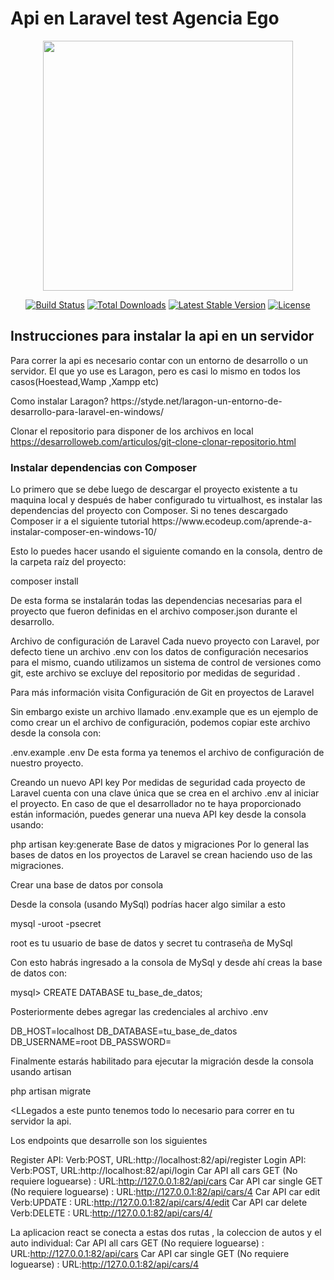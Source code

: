<h1>Api en Laravel test Agencia Ego</h1>
<p align="center"><img src="https://res.cloudinary.com/dtfbvvkyp/image/upload/v1566331377/laravel-logolockup-cmyk-red.svg" width="400"></p>

<p align="center">
<a href="https://travis-ci.org/laravel/framework"><img src="https://travis-ci.org/laravel/framework.svg" alt="Build Status"></a>
<a href="https://packagist.org/packages/laravel/framework"><img src="https://poser.pugx.org/laravel/framework/d/total.svg" alt="Total Downloads"></a>
<a href="https://packagist.org/packages/laravel/framework"><img src="https://poser.pugx.org/laravel/framework/v/stable.svg" alt="Latest Stable Version"></a>
<a href="https://packagist.org/packages/laravel/framework"><img src="https://poser.pugx.org/laravel/framework/license.svg" alt="License"></a>
</p>


<h2>Instrucciones para instalar la api en un servidor</h2>
<p>Para correr la api es necesario contar con un entorno de desarrollo o un servidor. El que yo use es Laragon, pero es casi lo mismo en todos los casos(Hoestead,Wamp ,Xampp etc)</p>
<p>Como instalar Laragon?
https://styde.net/laragon-un-entorno-de-desarrollo-para-laravel-en-windows/

Clonar el repositorio para disponer de los archivos en local
https://desarrolloweb.com/articulos/git-clone-clonar-repositorio.html
<p/>
<h3>Instalar dependencias con Composer</h3>
<p>Lo primero que se debe luego de descargar el proyecto existente a tu maquina local y después de haber configurado tu virtualhost, es instalar las dependencias del proyecto con Composer.
Si no tenes descargado Composer  ir a el siguiente tutorial
https://www.ecodeup.com/aprende-a-instalar-composer-en-windows-10/
</p>


Esto lo puedes hacer usando el siguiente comando en la consola, dentro de la carpeta raíz del proyecto:

composer install


De esta forma se instalarán todas las dependencias necesarias para el proyecto que fueron definidas en el archivo composer.json durante el desarrollo.

Archivo de configuración de Laravel
Cada nuevo proyecto con Laravel, por defecto tiene un archivo .env con los datos de configuración necesarios para el mismo, cuando utilizamos un sistema de control de versiones como git, este archivo se excluye del repositorio por medidas de seguridad .

Para más información visita Configuración de Git en proyectos de Laravel

Sin embargo  existe un archivo llamado .env.example que es un ejemplo de como crear un el archivo de configuración, podemos copiar este archivo desde la consola con:

 .env.example .env
De esta forma ya tenemos el archivo de configuración de nuestro proyecto.

Creando un nuevo API key
Por medidas de seguridad cada proyecto de Laravel cuenta con una clave única que se crea en el archivo .env al iniciar el proyecto. En caso de que el desarrollador no te haya proporcionado están información, puedes generar una nueva API key desde la consola usando:

php artisan key:generate
Base de datos y migraciones
Por lo general las bases de datos en los proyectos de Laravel se crean haciendo uso de las migraciones.



Crear una base de datos por consola

Desde la consola (usando MySql) podrías hacer algo similar a esto

mysql -uroot -psecret


root es tu usuario de base de datos y secret tu contraseña de MySql

Con esto habrás ingresado a la consola de MySql y desde ahí creas la base de datos con:

mysql> CREATE DATABASE tu_base_de_datos;


Posteriormente debes agregar las credenciales al archivo .env

DB_HOST=localhost
DB_DATABASE=tu_base_de_datos
DB_USERNAME=root
DB_PASSWORD=


Finalmente estarás habilitado para ejecutar la migración desde la consola usando artisan


php artisan migrate 



<LLegados a este punto  tenemos todo lo necesario para correr en  tu servidor la api. 

Los endpoints que desarrolle son los siguientes



Register API: Verb:POST, URL:http://localhost:82/api/register
Login API: Verb:POST, URL:http://localhost:82/api/login
Car API all cars GET (No requiere loguearse) : URL:http://127.0.0.1:82/api/cars
Car API car single GET (No requiere loguearse) : URL:http://127.0.0.1:82/api/cars/4
Car API car edit  Verb:UPDATE : URL:http://127.0.0.1:82/api/cars/4/edit
Car API car delete  Verb:DELETE : URL:http://127.0.0.1:82/api/cars/4/


La aplicacion react se conecta a estas dos rutas , la coleccion de autos y el auto individual:
Car API all cars GET (No requiere loguearse) : URL:http://127.0.0.1:82/api/cars
Car API car single GET (No requiere loguearse) : URL:http://127.0.0.1:82/api/cars/4

